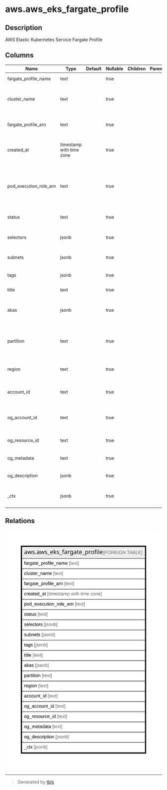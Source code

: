 # aws.aws_eks_fargate_profile

## Description

AWS Elastic Kubernetes Service Fargate Profile

## Columns

| Name | Type | Default | Nullable | Children | Parents | Comment |
| ---- | ---- | ------- | -------- | -------- | ------- | ------- |
| fargate_profile_name | text |  | true |  |  | The name of the Fargate profile. |
| cluster_name | text |  | true |  |  | The name of the Amazon EKS cluster that the Fargate profile belongs to. |
| fargate_profile_arn | text |  | true |  |  | The full Amazon Resource Name (ARN) of the Fargate profile. |
| created_at | timestamp with time zone |  | true |  |  | The Unix epoch timestamp in seconds for when the Fargate profile was created. |
| pod_execution_role_arn | text |  | true |  |  | The Amazon Resource Name (ARN) of the pod execution role to use for pods that match the selectors in the Fargate profile. |
| status | text |  | true |  |  | The current status of the Fargate profile. |
| selectors | jsonb |  | true |  |  | The selectors to match for pods to use this Fargate profile. |
| subnets | jsonb |  | true |  |  | The subnets used by the Fargate profile. |
| tags | jsonb |  | true |  |  | A list of tags assigned to the Fargate profile. |
| title | text |  | true |  |  | Title of the resource. |
| akas | jsonb |  | true |  |  | Array of globally unique identifier strings (also known as) for the resource. |
| partition | text |  | true |  |  | The AWS partition in which the resource is located (aws, aws-cn, or aws-us-gov). |
| region | text |  | true |  |  | The AWS Region in which the resource is located. |
| account_id | text |  | true |  |  | The AWS Account ID in which the resource is located. |
| og_account_id | text |  | true |  |  | The Platform Account ID in which the resource is located. |
| og_resource_id | text |  | true |  |  | The unique ID of the resource in opengovernance. |
| og_metadata | text |  | true |  |  | Platform Metadata of the AWS resource. |
| og_description | jsonb |  | true |  |  | The full model description of the resource |
| _ctx | jsonb |  | true |  |  | Steampipe context in JSON form, e.g. connection_name. |

## Relations

![er](aws.aws_eks_fargate_profile.svg)

---

> Generated by [tbls](https://github.com/k1LoW/tbls)
